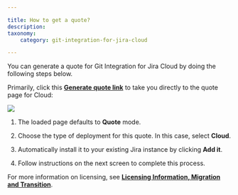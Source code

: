 ```yaml
---

title: How to get a quote?
description:
taxonomy:
    category: git-integration-for-jira-cloud

---
```

You can generate a quote for Git Integration for Jira Cloud by doing the following steps below.

Primarily, click this [**Generate quote link**](https://www.atlassian.com/purchase/addon/com.xiplink.jira.git.jira_git_plugin.ondemand?purchaseMode=quote) to take you directly to the quote page for Cloud:

![](https://bigbrassband.atlassian.net/wiki/download/attachments/1165459457/jira-cloud-quote-process.png?version=1&modificationDate=1612506133912&cacheVersion=1&api=v2)

1.  The loaded page defaults to **Quote** mode.

2.  Choose the type of deployment for this quote. In this case, select **Cloud**.

3.  Automatically install it to your existing Jira instance by clicking **Add it**.

4.  Follow instructions on the next screen to complete this process.


For more information on licensing, see [**Licensing Information, Migration and Transition**](https://bigbrassband.atlassian.net/wiki/spaces/BBBSUPPORT/pages/901120001/Licensing+Information+Migration+and+Transition).